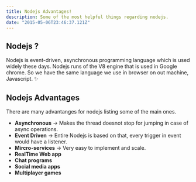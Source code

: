 ```yaml
---
title: Nodejs Advantages!
description: Some of the most helpful things regarding nodejs.
date: "2015-05-06T23:46:37.121Z"
---
```


## Nodejs ?

Nodejs is event-driven, asynchronous programming language which is used widely these days.
Nodejs runs of the V8 engine that is used in Google chrome. So we have the same language we
use in browser on out machine, Javascript. ✨


## Nodejs Advantages

There are many advantanges for nodejs listing some of the main ones.

- **Asynchronous** -> Makes the thread doesnot stop for jumping in case of async operations.
- **Event Driven** -> Entire Nodejs is based on that, every trigger in event would have a listener.
- **Mircro-services** -> Very easy to implement and scale.
- **RealTime Web app**
- **Chat programs**
- **Social media apps**
- **Multiplayer games** 

